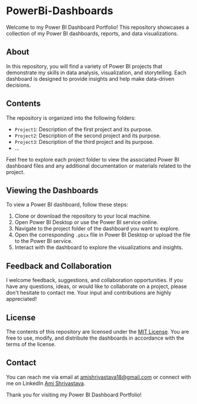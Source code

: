 # PowerBi-Dashboards
Welcome to my Power BI Dashboard Portfolio! This repository showcases a collection of my Power BI dashboards, reports, and data visualizations.

## About

In this repository, you will find a variety of Power BI projects that demonstrate my skills in data analysis, visualization, and storytelling. Each dashboard is designed to provide insights and help make data-driven decisions.

## Contents

The repository is organized into the following folders:

- `Project1`: Description of the first project and its purpose.
- `Project2`: Description of the second project and its purpose.
- `Project3`: Description of the third project and its purpose.
- ...

Feel free to explore each project folder to view the associated Power BI dashboard files and any additional documentation or materials related to the project.

## Viewing the Dashboards

To view a Power BI dashboard, follow these steps:

1. Clone or download the repository to your local machine.
2. Open Power BI Desktop or use the Power BI service online.
3. Navigate to the project folder of the dashboard you want to explore.
4. Open the corresponding `.pbix` file in Power BI Desktop or upload the file to the Power BI service.
5. Interact with the dashboard to explore the visualizations and insights.

## Feedback and Collaboration

I welcome feedback, suggestions, and collaboration opportunities. If you have any questions, ideas, or would like to collaborate on a project, please don't hesitate to contact me. Your input and contributions are highly appreciated!

## License

The contents of this repository are licensed under the [MIT License](LICENSE). You are free to use, modify, and distribute the dashboards in accordance with the terms of the license.

## Contact

You can reach me via email at [amishrivastava18@gmail.com](mailto:amishrivastava18email@gmail.com) or connect with me on LinkedIn [Ami Shrivastava](https://www.linkedin.com/in/amishrivastava/).

Thank you for visiting my Power BI Dashboard Portfolio!
